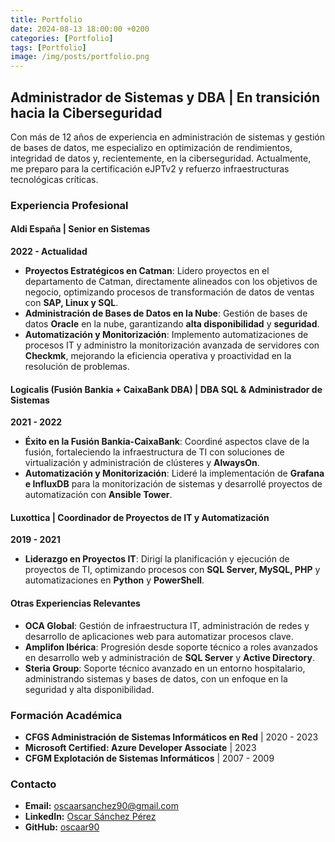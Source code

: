 ```yaml
---
title: Portfolio
date: 2024-08-13 18:00:00 +0200
categories: [Portfolio]
tags: [Portfolio]
image: /img/posts/portfolio.png
---
```


## Administrador de Sistemas y DBA | En transición hacia la Ciberseguridad

Con más de 12 años de experiencia en administración de sistemas y gestión de bases de datos, me especializo en optimización de rendimientos, integridad de datos y, recientemente, en la ciberseguridad. Actualmente, me preparo para la certificación eJPTv2 y refuerzo infraestructuras tecnológicas críticas.

### Experiencia Profesional

#### **Aldi España | Senior en Sistemas**
**2022 - Actualidad**

- **Proyectos Estratégicos en Catman**: Lidero proyectos en el departamento de Catman, directamente alineados con los objetivos de negocio, optimizando procesos de transformación de datos de ventas con **SAP, Linux y SQL**.
- **Administración de Bases de Datos en la Nube**: Gestión de bases de datos **Oracle** en la nube, garantizando **alta disponibilidad** y **seguridad**.
- **Automatización y Monitorización**: Implemento automatizaciones de procesos IT y administro la monitorización avanzada de servidores con **Checkmk**, mejorando la eficiencia operativa y proactividad en la resolución de problemas.

#### **Logicalis (Fusión Bankia + CaixaBank DBA) | DBA SQL & Administrador de Sistemas**
**2021 - 2022**

- **Éxito en la Fusión Bankia-CaixaBank**: Coordiné aspectos clave de la fusión, fortaleciendo la infraestructura de TI con soluciones de virtualización y administración de clústeres y **AlwaysOn**.
- **Automatización y Monitorización**: Lideré la implementación de **Grafana e InfluxDB** para la monitorización de sistemas y desarrollé proyectos de automatización con **Ansible Tower**.

#### **Luxottica | Coordinador de Proyectos de IT y Automatización**
**2019 - 2021**

- **Liderazgo en Proyectos IT**: Dirigí la planificación y ejecución de proyectos de TI, optimizando procesos con **SQL Server, MySQL, PHP** y automatizaciones en **Python** y **PowerShell**.

#### **Otras Experiencias Relevantes**
- **OCA Global**: Gestión de infraestructura IT, administración de redes y desarrollo de aplicaciones web para automatizar procesos clave.
- **Amplifon Ibérica**: Progresión desde soporte técnico a roles avanzados en desarrollo web y administración de **SQL Server** y **Active Directory**.
- **Steria Group**: Soporte técnico avanzado en un entorno hospitalario, administrando sistemas y bases de datos, con un enfoque en la seguridad y alta disponibilidad.

### Formación Académica

- **CFGS Administración de Sistemas Informáticos en Red** | 2020 - 2023
- **Microsoft Certified: Azure Developer Associate** | 2023
- **CFGM Explotación de Sistemas Informáticos**  | 2007 - 2009

### Contacto

- **Email:** [oscaarsanchez90@gmail.com](mailto:oscaarsanchez90@gmail.com)
- **LinkedIn:** [Oscar Sánchez Pérez](https://www.linkedin.com/in/oscar-sanchez-perez/)
- **GitHub:** [oscaar90](https://oscaar90.github.io/)
